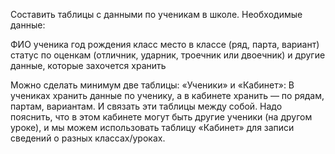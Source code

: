 Составить таблицы с данными по ученикам в школе. Необходимые данные:

ФИО ученика год рождения класс место в классе (ряд, парта, вариант) статус по оценкам (отличник, ударник, троечник или двоечник) и другие данные, которые захочется хранить

Можно сделать минимум две таблицы: «Ученики» и «Кабинет»: В учениках хранить данные по ученику, а в кабинете хранить — по рядам, партам, вариантам. И связать эти таблицы между собой. Надо пояснить, что в этом кабинете могут быть другие ученики (на другом уроке), и мы можем использовать таблицу «Кабинет» для записи сведений о разных классах/уроках.
